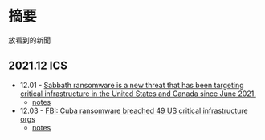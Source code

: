 # 摘要

放看到的新聞


## 2021.12 ICS

- 12.01 - [Sabbath ransomware is a new threat that has been targeting critical infrastructure in the United States and Canada since June 2021.](https://securityaffairs.co/wordpress/125154/cyber-crime/sabbath-ransomware.html)
	- [notes](20211201ICS_1.md)
- 12.03 - [FBI: Cuba ransomware breached 49 US critical infrastructure orgs](https://www.bleepingcomputer.com/news/security/fbi-cuba-ransomware-breached-49-us-critical-infrastructure-orgs/)
	- [notes](20211203ICS_1.md)